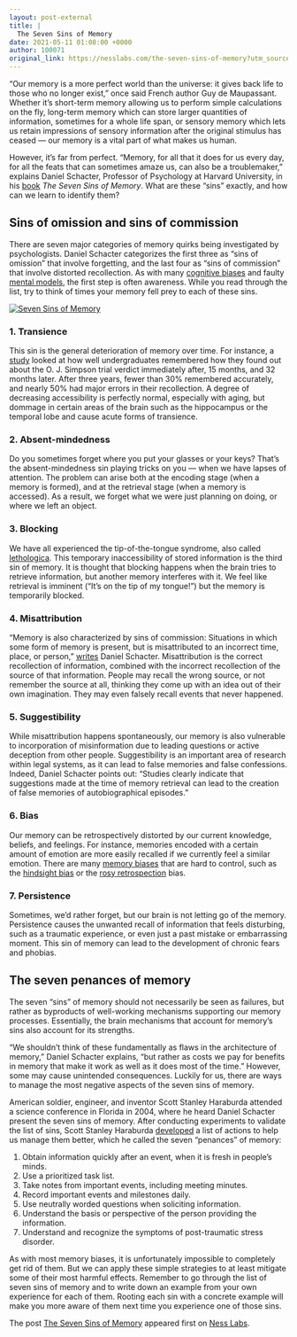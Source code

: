 ```yaml
---
layout: post-external
title: |
  The Seven Sins of Memory
date: 2021-05-11 01:08:00 +0000
author: 100071
original_link: https://nesslabs.com/the-seven-sins-of-memory?utm_source=rss&utm_medium=rss&utm_campaign=the-seven-sins-of-memory
---
```


“Our memory is a more perfect world than the universe: it gives back life to those who no longer exist,” once said French author Guy de Maupassant. Whether it’s short-term memory allowing us to perform simple calculations on the fly, long-term memory which can store larger quantities of information, sometimes for a whole life span, or sensory memory which lets us retain impressions of sensory information after the original stimulus has ceased — our memory is a vital part of what makes us human.

However, it’s far from perfect. “Memory, for all that it does for us every day, for all the feats that can sometimes amaze us, can also be a troublemaker,” explains Daniel Schacter, Professor of Psychology at Harvard University, in his [book](https://amzn.to/3eBdZtR) _The Seven Sins of Memory_. What are these “sins” exactly, and how can we learn to identify them?

## Sins of omission and sins of commission

There are seven major categories of memory quirks being investigated by psychologists. Daniel Schacter categorizes the first three as “sins of omission” that involve forgetting, and the last four as “sins of commission” that involve distorted recollection. As with many [cognitive biases](https://nesslabs.com/tag/cognitive-biases) and faulty [mental models](https://nesslabs.com/tag/mental-models), the first step is often awareness. While you read through the list, try to think of times your memory fell prey to each of these sins.

[![Seven Sins of Memory](https://nesslabs.com/wp-content/uploads/2021/05/seven-sins-of-memory-banner.png)](https://nesslabs.com/wp-content/uploads/2021/05/seven-sins-of-memory-banner.png)

### 1. Transience

This sin is the general deterioration of memory over time. For instance, a [study](https://journals.sagepub.com/doi/10.1111/1467-9280.00212) looked at how well undergraduates remembered how they found out about the O. J. Simpson trial verdict immediately after, 15 months, and 32 months later. After three years, fewer than 30% remembered accurately, and nearly 50% had major errors in their recollection. A degree of decreasing accessibility is perfectly normal, especially with aging, but dommage in certain areas of the brain such as the hippocampus or the temporal lobe and cause acute forms of transience.

### 2. Absent-mindedness

Do you sometimes forget where you put your glasses or your keys? That’s the absent-mindedness sin playing tricks on you — when we have lapses of attention. The problem can arise both at the encoding stage (when a memory is formed), and at the retrieval stage (when a memory is accessed). As a result, we forget what we were just planning on doing, or where we left an object.

### 3. Blocking

We have all experienced the tip-of-the-tongue syndrome, also called [lethologica](https://nesslabs.com/lethologica-tip-of-the-tongue). This temporary inaccessibility of stored information is the third sin of memory. It is thought that blocking happens when the brain tries to retrieve information, but another memory interferes with it. We feel like retrieval is imminent (“It’s on the tip of my tongue!”) but the memory is temporarily blocked.

### 4. Misattribution

“Memory is also characterized by sins of commission: Situations in which some form of memory is present, but is misattributed to an incorrect time, place, or person,” [writes](https://scholar.harvard.edu/files/schacterlab/files/schacter_american_psychologist_1999.pdf) Daniel Schacter. Misattribution is the correct recollection of information, combined with the incorrect recollection of the source of that information. People may recall the wrong source, or not remember the source at all, thinking they come up with an idea out of their own imagination. They may even falsely recall events that never happened.

### 5. Suggestibility

While misattribution happens spontaneously, our memory is also vulnerable to incorporation of misinformation due to leading questions or active deception from other people. Suggestibility is an important area of research within legal systems, as it can lead to false memories and false confessions. Indeed, Daniel Schacter points out: “Studies clearly indicate that suggestions made at the time of memory retrieval can lead to the creation of false memories of autobiographical episodes.”

### 6. Bias

Our memory can be retrospectively distorted by our current knowledge, beliefs, and feelings. For instance, memories encoded with a certain amount of emotion are more easily recalled if we currently feel a similar emotion. There are many [memory biases](https://nesslabs.com/memory-bias) that are hard to control, such as the [hindsight bias](https://nesslabs.com/hindsight-bias) or the [rosy retrospection](https://nesslabs.com/declinism-rosy-retrospection) bias. 

### 7. Persistence

Sometimes, we’d rather forget, but our brain is not letting go of the memory. Persistence causes the unwanted recall of information that feels disturbing, such as a traumatic experience, or even just a past mistake or embarrassing moment. This sin of memory can lead to the development of chronic fears and phobias.

## The seven penances of memory

The seven “sins” of memory should not necessarily be seen as failures, but rather as byproducts of well-working mechanisms supporting our memory processes. Essentially, the brain mechanisms that account for memory’s sins also account for its strengths.

“We shouldn’t think of these fundamentally as flaws in the architecture of memory,” Daniel Schacter explains, “but rather as costs we pay for benefits in memory that make it work as well as it does most of the time.” However, some may cause unintended consequences. Luckily for us, there are ways to manage the most negative aspects of the seven sins of memory.

American soldier, engineer, and inventor Scott Stanley Haraburda attended a science conference in Florida in 2004, where he heard Daniel Schacter present the seven sins of memory. After conducting experiments to validate the list of sins, Scott Stanley Haraburda [developed](http://www.haraburda.us/Publications/sins2006.pdf) a list of actions to help us manage them better, which he called the seven “penances” of memory:

1. Obtain information quickly after an event, when it is fresh in people’s minds.
2. Use a prioritized task list.
3. Take notes from important events, including meeting minutes.
4. Record important events and milestones daily.
5. Use neutrally worded questions when soliciting information.
6. Understand the basis or perspective of the person providing the information.
7. Understand and recognize the symptoms of post-traumatic stress disorder.

As with most memory biases, it is unfortunately impossible to completely get rid of them. But we can apply these simple strategies to at least mitigate some of their most harmful effects. Remember to go through the list of seven sins of memory and to write down an example from your own experience for each of them. Rooting each sin with a concrete example will make you more aware of them next time you experience one of those sins.

The post [The Seven Sins of Memory](https://nesslabs.com/the-seven-sins-of-memory) appeared first on [Ness Labs](https://nesslabs.com).
